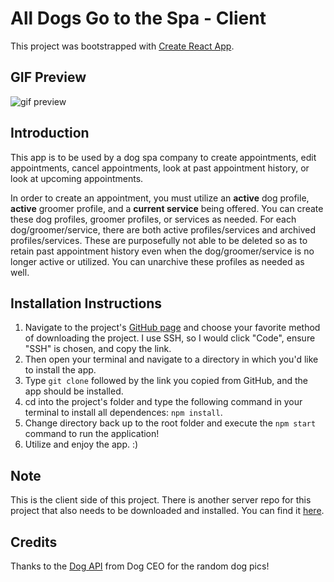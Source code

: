 # All Dogs Go to the Spa - Client

This project was bootstrapped with [Create React App](https://github.com/facebook/create-react-app).

## GIF Preview

![gif preview](https://i.imgur.com/f196PZk.gif)

## Introduction
This app is to be used by a dog spa company to create appointments, edit appointments, cancel appointments, look at past appointment history, or look at upcoming appointments.

In order to create an appointment, you  must utilize an **active** dog profile, **active** groomer profile, and a **current service** being offered. You can create these dog profiles, groomer profiles, or services as needed. For each dog/groomer/service, there are both active profiles/services and archived profiles/services. These are purposefully not able to be deleted so as to retain past appointment history even when the dog/groomer/service is no longer active or utilized. You can unarchive these profiles as needed as well.

## Installation Instructions
1. Navigate to the project's [GitHub page](https://github.com/trevor-vardeman/all-dogs-go-to-the-spa-client) and choose your favorite method of downloading the project. I use SSH, so I would click "Code", ensure "SSH" is chosen, and copy the link.
2. Then open your terminal and navigate to a directory in which you'd like to install the app. 
3. Type `git clone` followed by the link you copied from GitHub, and the app should be installed.
4. cd into the project's folder and type the following command in your terminal to install all dependences: `npm install`.
5. Change directory back up to the root folder and execute the `npm start` command to run the application!
6. Utilize and enjoy the app. :)

## Note
This is the client side of this project. There is another server repo for this project that also needs to be downloaded and installed. You can find it [here](https://github.com/trevor-vardeman/all-dogs-go-to-the-spa-server).

## Credits
Thanks to the [Dog API](https://dog.ceo/dog-api/) from Dog CEO for the random dog pics!